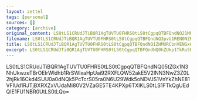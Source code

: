 ```yaml
---
layout: zettel
tags: [personal]
sources: []
category: [archive]
original_content: LS0tLS1CRUdJTiBQR1AgTUVTU0FHRS0tLS0tCgpqQTBFQndNQ21MNHd3ZGUxL0JMeTBxZ0JKejQxVDN3bkxaZ1dNazE2eHBXV0xBMUxFTlcyS3VlUE51WFpmV2oyCnRlSHU0SVYrR1Z4Y3pNZUZlb1Rhd3Rqbng5OHZlR2xqUmhnZEFRT1M1bTBBa1hETWNhL0tDL3BscXExK1VWRUwKVSt5a2Rpb2NSckZRNTJGS3VReTIzTHllT04rNlA5VFhOcGZQa1lRUmZjWFkyOTIzdyt3VmgzRitIeTFralNPSwpmeTRWUi85Q1FVY3crYmI1K1hHNE42SHROU3VzWVFCOERjWW9xK1AybVlQaGpRTUZQVGMvSFN3PQo9U2U2NgotLS0tLUVORCBQR1AgTUVTU0FHRS0tLS0tCg==
filename: LS0tLS1CRUdJTiBQR1AgTUVTU0FHRS0tLS0tCgpqQTBFQndNQ3pvU1REN0NZRW5YeTBrb0Jad2VwcWtKVEdWWnpFZVJFOWZOR04vTWU4M3EvdUZSS0NQU0F5N1RICkNjRXp3cDdhY2srMkplQktMSi9TS3lHMmlmTzRvRGVYS3J4VHcxMG9mcG9GaE9PclRjcWp1TWQweHc9PQo9VFVYcwotLS0tLUVORCBQR1AgTUVTU0FHRS0tLS0tCg==
title: LS0tLS1CRUdJTiBQR1AgTUVTU0FHRS0tLS0tCgpqQTBFQndNQ1ZHMURCbnVENGx6eTBrUUJRRTNqcUx6UTZRKzZNL05jbExOWi9pa3BoZWhNaE9CWllQbkx0Q0dWCnk0UFpTWDJacWZ5TlVzeDhKRmpZaXN2dE5xQ1o2VXpFZG5LNzJ5WUwzTkYvRW55TmF3PT0KPUhkb0MKLS0tLS1FTkQgUEdQIE1FU1NBR0UtLS0tLQo=
excerpt: LS0tLS1CRUdJTiBQR1AgTUVTU0FHRS0tLS0tCgpqQTBFQndNQ0hZUkp1TkRuSExYeTBrQUJZV3ptVjF5YXhlZGMvbGdyWjBzcnhQMU10ckk0QklBNUtYRHYzOE5zClJ6c0JlUnd3YzdQd3dxTVRXMS9aZURQeGc0SmxIM1VEaHZhcll6ellaYXExCj04TWVrCi0tLS0tRU5EIFBHUCBNRVNTQUdFLS0tLS0K
---
```


LS0tLS1CRUdJTiBQR1AgTUVTU0FHRS0tLS0tCgpqQTBFQndNQ05tZGx1N3NhUkwzeTBrOEIrWldhb1RrSWlxaHpUai92RXFLQW52akE5V2lNN3NwZ3Z0L2hjRk16Ckd4SUU0a0dNQk5PcTcrS05ra0N6U29Wdk5oNDVJS1VnYkZhNE81VFlUd1RJTjBXRXZxVUdaMi80V2VZaGE5TE4KPXp6TXIKLS0tLS1FTkQgUEdQIE1FU1NBR0UtLS0tLQo=
